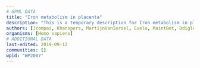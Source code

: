 ```yaml
---
# GPML DATA
title: "Iron metabolism in placenta"
description: "This is a temporary description for Iron metabolism in placenta"
authors: [Jcompai, Khanspers, MartijnVanIersel, Evelo, MaintBot, Ddigles, Egonw, AMTan]
organisms: [Homo sapiens]
# ADDITIONAL DATA
last-edited: 2019-09-12
communities: []
wpid: "WP2007"
---
```

